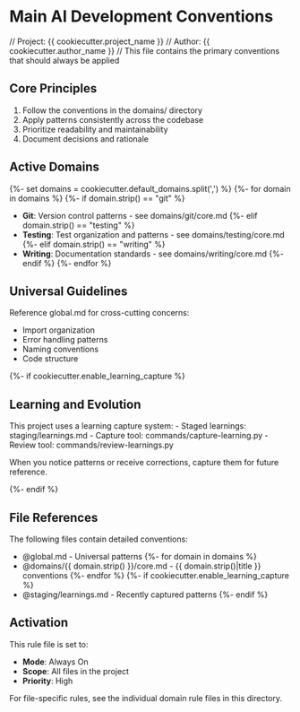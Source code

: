 # Main AI Development Conventions

// Project: {{ cookiecutter.project_name }}
// Author: {{ cookiecutter.author_name }}
// This file contains the primary conventions that should always be applied

## Core Principles

1. Follow the conventions in the domains/ directory
2. Apply patterns consistently across the codebase
3. Prioritize readability and maintainability
4. Document decisions and rationale

## Active Domains

{%- set domains = cookiecutter.default_domains.split(',') %}
{%- for domain in domains %}
{%- if domain.strip() == "git" %}
- **Git**: Version control patterns - see domains/git/core.md
{%- elif domain.strip() == "testing" %}
- **Testing**: Test organization and patterns - see domains/testing/core.md
{%- elif domain.strip() == "writing" %}
- **Writing**: Documentation standards - see domains/writing/core.md
{%- endif %}
{%- endfor %}

## Universal Guidelines

Reference global.md for cross-cutting concerns:
- Import organization
- Error handling patterns
- Naming conventions
- Code structure

{%- if cookiecutter.enable_learning_capture %}

## Learning and Evolution

<learning-system>
This project uses a learning capture system:
- Staged learnings: staging/learnings.md
- Capture tool: commands/capture-learning.py
- Review tool: commands/review-learnings.py

When you notice patterns or receive corrections, capture them for future reference.
</learning-system>

{%- endif %}

## File References

The following files contain detailed conventions:
- @global.md - Universal patterns
{%- for domain in domains %}
- @domains/{{ domain.strip() }}/core.md - {{ domain.strip()|title }} conventions
{%- endfor %}
{%- if cookiecutter.enable_learning_capture %}
- @staging/learnings.md - Recently captured patterns
{%- endif %}

## Activation

This rule file is set to:
- **Mode**: Always On
- **Scope**: All files in the project
- **Priority**: High

For file-specific rules, see the individual domain rule files in this directory.